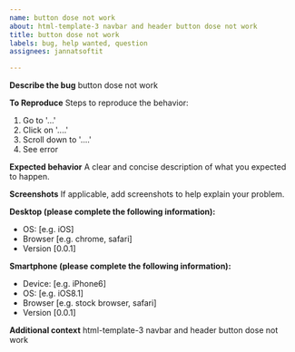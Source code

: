 ```yaml
---
name: button dose not work
about: html-template-3 navbar and header button dose not work
title: button dose not work
labels: bug, help wanted, question
assignees: jannatsoftit

---
```


**Describe the bug**
button dose not work

**To Reproduce**
Steps to reproduce the behavior:
1. Go to '...'
2. Click on '....'
3. Scroll down to '....'
4. See error

**Expected behavior**
A clear and concise description of what you expected to happen.

**Screenshots**
If applicable, add screenshots to help explain your problem.

**Desktop (please complete the following information):**
 - OS: [e.g. iOS]
 - Browser [e.g. chrome, safari]
 - Version  [0.0.1]

**Smartphone (please complete the following information):**
 - Device: [e.g. iPhone6]
 - OS: [e.g. iOS8.1]
 - Browser [e.g. stock browser, safari]
 - Version [0.0.1]

**Additional context**
html-template-3 navbar and header button dose not work
